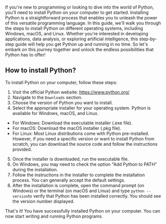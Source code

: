 If you're new to programming or looking to dive into the world of Python, you'll need to install Python on your computer to get started. Installing Python is a straightforward process that enables you to unleash the power of this versatile programming language. In this guide, we'll walk you through the steps to install Python on different operating systems, including Windows, macOS, and Linux. Whether you're interested in developing applications, data analysis, or exploring artificial intelligence, this step-by-step guide will help you get Python up and running in no time. So let's embark on this journey together and unlock the endless possibilities that Python has to offer!

## How to install Python?

To install Python on your computer, follow these steps:

1. Visit the official Python website: https://www.python.org/
2. Navigate to the `Downloads` section.
3. Choose the version of Python you want to install. 
4. Select the appropriate installer for your operating system. Python is available for Windows, macOS, and Linux.
* For Windows: Download the executable installer (.exe file).
* For macOS: Download the macOS installer (.pkg file).
* For Linux: Most Linux distributions come with Python pre-installed. However, if you need a specific version or want to install Python from scratch, you can download the source code and follow the instructions provided.
5. Once the installer is downloaded, run the executable file.
6. On Windows, you may need to check the option "Add Python to PATH" during the installation.
7. Follow the instructions in the installer to complete the installation process. You can generally accept the default settings.
8. After the installation is complete, open the command prompt (on Windows) or the terminal (on macOS and Linux) and type `python --version`to verify that Python has been installed correctly. You should see the version number displayed.

That's it! You have successfully installed Python on your computer. You can now start writing and running Python programs.
